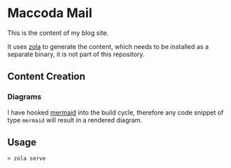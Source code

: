 # Maccoda Mail

This is the content of my blog site.

It uses [zola](https://www.getzola.org/) to generate the content, which needs to
be installed as a separate binary, it is not part of this repository.

## Content Creation

### Diagrams

I have hooked [mermaid](http://mermaid-js.github.io/mermaid/#/) into the build
cycle, therefore any code snippet of type `mermaid` will result in a rendered
diagram.

## Usage

```shell
> zola serve
```

